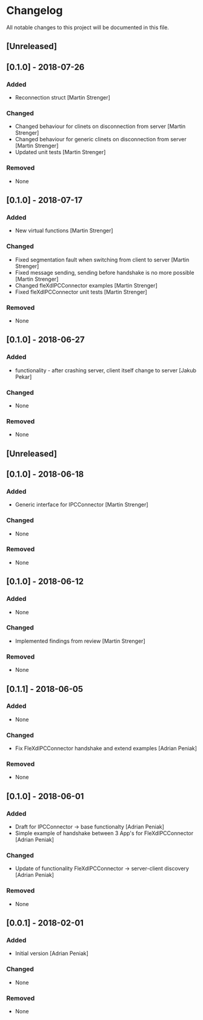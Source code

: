 # Changelog
All notable changes to this project will be documented in this file.

## [Unreleased]
## [0.1.0] - 2018-07-26
### Added
- Reconnection struct [Martin Strenger]

### Changed
- Changed behaviour for clinets on disconnection from server [Martin Strenger]
- Changed behaviour for generic clinets on disconnection from server [Martin Strenger]
- Updated unit tests [Martin Strenger]

### Removed
- None

## [0.1.0] - 2018-07-17
### Added
- New virtual functions [Martin Strenger]

### Changed
- Fixed segmentation fault when switching from client to server [Martin Strenger]
- Fixed message sending, sending before handshake is no more possible [Martin Strenger]
- Changed fleXdIPCConnector examples [Martin Strenger]
- Fixed fleXdIPCConnector unit tests [Martin Strenger]

### Removed
- None

## [0.1.0] - 2018-06-27
### Added
- functionality - after crashing server, client itself change to server [Jakub Pekar]

### Changed
- None

### Removed
- None

## [Unreleased]
## [0.1.0] - 2018-06-18
### Added
- Generic interface for IPCConnector [Martin Strenger]

### Changed
- None

### Removed
- None

## [0.1.0] - 2018-06-12
### Added
- None

### Changed
- Implemented findings from review [Martin Strenger]

### Removed
- None

## [0.1.1] - 2018-06-05
### Added
- None

### Changed
- Fix FleXdIPCConnector handshake and extend examples [Adrian Peniak]

### Removed
- None

## [0.1.0] - 2018-06-01
### Added
- Draft for IPCConnector -> base functionalty [Adrian Peniak]
- Simple example of handshake between 3 App's for FleXdIPCConnector [Adrian Peniak]

### Changed
- Update of functionality FleXdIPCConnector -> server-client discovery [Adrian Peniak]

### Removed
- None

## [0.0.1] - 2018-02-01
### Added
- Initial version [Adrian Peniak]

### Changed
- None

### Removed
- None
